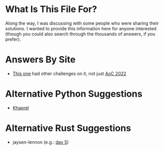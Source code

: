 # What Is This File For?

Along the way, I was discussing with some people who were sharing their solutions. I wanted to provide this information here for anyone interested (though you could also search through the thousands of answers, if you prefer).

# Answers By Site

- [This one](https://turboholmes.github.io/aoc/#undefined) had other challenges on it, not just [AoC 2022](https://turboholmes.github.io/aoc/#orgdc56df4)

# Alternative Python Suggestions

- [Khaprel](https://github.com/Khaprel/Advent-of-Code-22)

# Alternative Rust Suggestions

- jaysen-lennon (e.g.:  [day 5](https://github.com/jayson-lennon/aoc2022/blob/main/src/bin/day05.rs))

